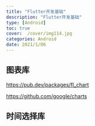 ```yaml
---
title: "Flutter开发基础"
description: "Flutter开发基础"
type: [Android]
toc: true
cover:  /cover/img114.jpg
categories: Android
date: 2021/1/06
---
```



## 图表库

https://pub.dev/packages/fl_chart

https://github.com/google/charts


## 时间选择库
